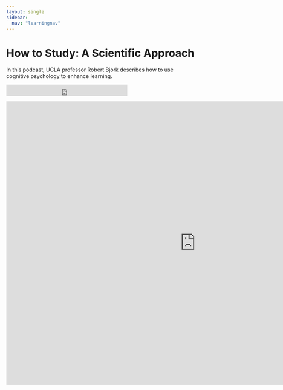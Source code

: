 ```yaml
---
layout: single
sidebar:
  nav: "learningnav"
---
```



# How to Study: A Scientific Approach

In this podcast, UCLA professor Robert Bjork describes how to use cognitive psychology to enhance learning.

<iframe width="320" height="30" src="https://teachinginhighered.com/?powerpress_embed=2260-tihe_podcast&amp;powerpress_player=mediaelement-audio" frameborder="0" scrolling="no"></iframe>

<embed src="https://tihe-transcripts.s3.amazonaws.com/TIHE72.pdf" width="1000" height="750" 
 type="application/pdf">


